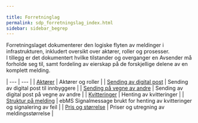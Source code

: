 ```yaml
---
 
title: Forretninglag  
permalink: sdp_forretningslag_index.html
sidebar: sidebar_begrep
---
```


Forretningslaget dokumenterer den logiske flyten av meldinger i
infrastrukturen, inkludert oversikt over aktører, roller og prosesser.  
I tillegg er det dokumentert hvilke tilstander og overganger en Avsender
må forholde seg til, samt fordeling av eierskap på de forskjellige
delene av en komplett melding.

| --- | --- |
| [Aktører](https://difi.github.io/felleslosninger/sdp_aktorer.html)                                   | Aktører og roller                                                           |
| [Sending av digital post](forretningsprosess.md)        | Sending av digital post til innbyggere                                      |
| [Sending på vegne av andre](send_paa_vegne_av_andre.md) | Sending av digital post på vegne av andre                                   |
| [Kvitteringer](forretningsprosess_kvittering.md)        | Henting av kvitteringer                                                     |
| [Struktur på melding](meldingsformat.md)                | ebMS Signalmessage brukt for henting av kvitteringer og signalering av feil |
| [Pris og størrelse](meldingsstorrelse.md)               | Priser og utregning av meldingsstørrelse                                    |
